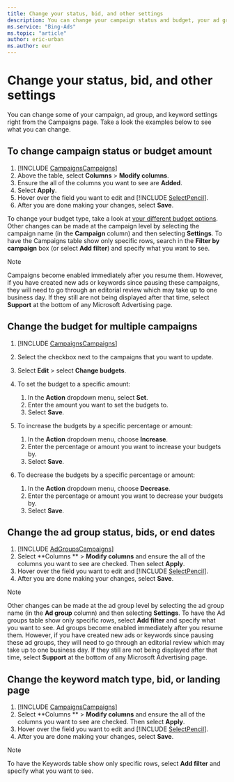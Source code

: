```yaml
---
title: Change your status, bid, and other settings
description: You can change your campaign status and budget, your ad group bids and end dates, and other settings right from the Campaigns page. This article shows you how.
ms.service: "Bing-Ads"
ms.topic: "article"
author: eric-urban
ms.author: eur
---
```


# Change your status, bid, and other settings

You can change some of your campaign, ad group, and keyword settings right from the Campaigns page. Take a look the examples below to see what you can change.

## To change campaign status or budget amount

1. [!INCLUDE [CampaignsCampaigns](./includes/CampaignsCampaigns.md)]
1. Above the table, select **Columns** > **Modify columns**.
1. Ensure the all of the columns you want to see are **Added**.
1. Select **Apply**.
1. Hover over the field you want to edit and [!INCLUDE [SelectPencil](./includes/SelectPencil.md)].
1. After you are done making your changes, select **Save**.

To change your budget type, take a look at [your different budget options](./hlp_BA_CONC_AboutBudgetType.md). Other changes can be made at the campaign level by selecting the campaign name (in the **Campaign** column) and then selecting **Settings**. To have the Campaigns table show only specific rows, search in the **Filter by campaign** box (or select **Add filter**) and specify what you want to see.

> [!NOTE]
> Campaigns become enabled immediately after you resume them. However, if you have created new ads or keywords since pausing these campaigns, they will need to go through an editorial review which may take up to one business day. If they still are not being displayed after that time, select **Support** at the bottom of any Microsoft Advertising page.

## Change the budget for multiple campaigns

1. [!INCLUDE [CampaignsCampaigns](./includes/CampaignsCampaigns.md)]
1. Select the checkbox next to the campaigns that you want to update.
1. Select **Edit** > select **Change budgets**.
1. To set the budget to a specific amount:
   1. In the **Action** dropdown menu, select **Set**.
   1. Enter the amount you want to set the budgets to.
   1. Select **Save**.

1. To increase the budgets by a specific percentage or amount:
   1. In the **Action** dropdown menu, choose **Increase**.
   1. Enter the percentage or amount you want to increase your budgets by.
   1. Select **Save**.

1. To decrease the budgets by a specific percentage or amount:
   1. In the **Action** dropdown menu, choose **Decrease**.
   1. Enter the percentage or amount you want to decrease your budgets by.
   1. Select **Save**.

## Change the ad group status, bids, or end dates

1. [!INCLUDE [AdGroupsCampaigns](./includes/AdGroupsCampaigns.md)]
1. Select **Columns ** > **Modify columns** and ensure the all of the columns you want to see are checked. Then select **Apply**.
1. Hover over the field you want to edit and [!INCLUDE [SelectPencil](./includes/SelectPencil.md)].
1. After you are done making your changes, select **Save**. 

> [!NOTE]
> Other changes can be made at the ad group level by selecting the ad group name (in the **Ad group** column) and then selecting **Settings**.
> To have the Ad groups table show only specific rows, select **Add filter** and specify what you want to see.
> Ad groups become enabled immediately after you resume them. However, if you have created new ads or keywords since pausing these ad groups, they will need to go through an editorial review which may take up to one business day. If they still are not being displayed after that time, select **Support** at the bottom of any Microsoft Advertising page.

## Change the keyword match type, bid, or landing page

1. [!INCLUDE [CampaignsCampaigns](./includes/CampaignsCampaigns.md)]
1. Select **Columns ** > **Modify columns** and ensure the all of the columns you want to see are checked. Then select **Apply**.
1. Hover over the field you want to edit and [!INCLUDE [SelectPencil](./includes/SelectPencil.md)].
1. After you are done making your changes, select **Save**.

> [!NOTE]
> To have the Keywords table show only specific rows, select **Add filter** and specify what you want to see.


